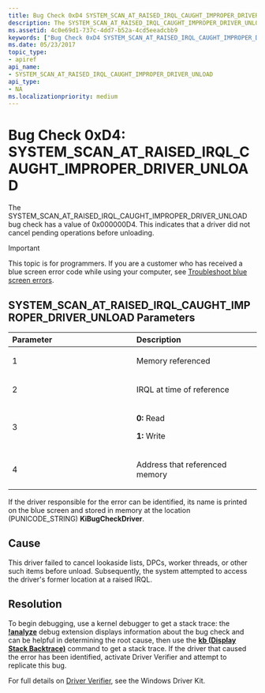 ```yaml
---
title: Bug Check 0xD4 SYSTEM_SCAN_AT_RAISED_IRQL_CAUGHT_IMPROPER_DRIVER_UNLOAD
description: The SYSTEM_SCAN_AT_RAISED_IRQL_CAUGHT_IMPROPER_DRIVER_UNLOAD bug check has a value of 0x000000D4. This indicates that a driver did not cancel pending operations before unloading.
ms.assetid: 4c0e69d1-737c-4dd7-b52a-4cd5eeadcbb9
keywords: ["Bug Check 0xD4 SYSTEM_SCAN_AT_RAISED_IRQL_CAUGHT_IMPROPER_DRIVER_UNLOAD", "SYSTEM_SCAN_AT_RAISED_IRQL_CAUGHT_IMPROPER_DRIVER_UNLOAD"]
ms.date: 05/23/2017
topic_type:
- apiref
api_name:
- SYSTEM_SCAN_AT_RAISED_IRQL_CAUGHT_IMPROPER_DRIVER_UNLOAD
api_type:
- NA
ms.localizationpriority: medium
---
```


# Bug Check 0xD4: SYSTEM\_SCAN\_AT\_RAISED\_IRQL\_CAUGHT\_IMPROPER\_DRIVER\_UNLOAD


The SYSTEM\_SCAN\_AT\_RAISED\_IRQL\_CAUGHT\_IMPROPER\_DRIVER\_UNLOAD bug check has a value of 0x000000D4. This indicates that a driver did not cancel pending operations before unloading.

> [!IMPORTANT]
> This topic is for programmers. If you are a customer who has received a blue screen error code while using your computer, see [Troubleshoot blue screen errors](https://www.windows.com/stopcode).


## SYSTEM\_SCAN\_AT\_RAISED\_IRQL\_CAUGHT\_IMPROPER\_DRIVER\_UNLOAD Parameters


<table>
<colgroup>
<col width="50%" />
<col width="50%" />
</colgroup>
<thead>
<tr class="header">
<th align="left">Parameter</th>
<th align="left">Description</th>
</tr>
</thead>
<tbody>
<tr class="odd">
<td align="left"><p>1</p></td>
<td align="left"><p>Memory referenced</p></td>
</tr>
<tr class="even">
<td align="left"><p>2</p></td>
<td align="left"><p>IRQL at time of reference</p></td>
</tr>
<tr class="odd">
<td align="left"><p>3</p></td>
<td align="left"><p><strong>0:</strong> Read</p>
<p><strong>1:</strong> Write</p></td>
</tr>
<tr class="even">
<td align="left"><p>4</p></td>
<td align="left"><p>Address that referenced memory</p></td>
</tr>
</tbody>
</table>

 

If the driver responsible for the error can be identified, its name is printed on the blue screen and stored in memory at the location (PUNICODE\_STRING) **KiBugCheckDriver**.

Cause
-----

This driver failed to cancel lookaside lists, DPCs, worker threads, or other such items before unload. Subsequently, the system attempted to access the driver's former location at a raised IRQL.

Resolution
----------

To begin debugging, use a kernel debugger to get a stack trace: the [**!analyze**](-analyze.md) debug extension displays information about the bug check and can be helpful in determining the root cause, then use the [**kb (Display Stack Backtrace)**](k--kb--kc--kd--kp--kp--kv--display-stack-backtrace-.md)  command to get a stack trace. If the driver that caused the error has been identified, activate Driver Verifier and attempt to replicate this bug.

For full details on [Driver Verifier](https://docs.microsoft.com/windows-hardware/drivers/devtest/driver-verifier), see the Windows Driver Kit.

 

 




